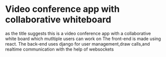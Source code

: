 # Video conference app with collaborative whiteboard

as the title suggests this is a video conference app with a collaborative white board which mutltiple users can work on
The front-end is made using react.
The back-end uses django for user management,draw calls,and realtime communication with the help of websockets

